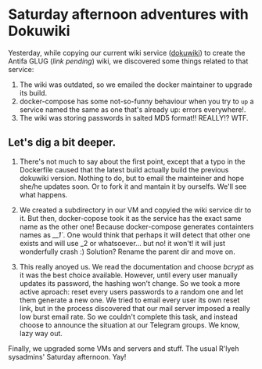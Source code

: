 # Saturday afternoon adventures with Dokuwiki

Yesterday, while copying our current wiki service
([dokuwiki](https://www.dokuwiki.org/)) to create the Antifa GLUG
(*link pending*) wiki, we discovered some things related to that service:

1. The wiki was outdated, so we emailed the docker maintainer to upgrade its
   build.
2. docker-compose has some not-so-funny behaviour when you try to `up` a
   service named the same as one that's already up: errors everywhere!.
3. The wiki was storing passwords in salted MD5 format!! REALLY!? WTF.

## Let's dig a bit deeper.

1. There's not much to say about the first point, except
that a typo in the Dockerfile caused that the latest build actually build the
previous dokuwiki version. Nothing to do, but to email the mainteiner and hope
she/he updates soon. Or to fork it and mantain it by ourselfs. We'll see what
happens.

2. We created a subdirectory in our VM and copyied the wiki service dir to it.
But then, docker-copose took it as the service has the exact same name as
the other one! Because docker-compose generates containters names as *<parent
dir>\_<service name>\_1`*. One would think that perhaps it will detect that other
one exists and will use \_2 or whatsoever... but no! it won't! it will just
wonderfully crash :)
Solution? Rename the parent dir and move on.

3. This really anoyed us. We read the documentation and choose *bcrypt* as it
was the best choice available. However, until every user manually updates
its password, the hashing won't change. So we took a more active aproach: reset
every users passwords to a random one and let them generate a new one. We tried
to email every user its own reset link, but in the process discovered that our
mail server imposed a really low burst email rate. So we couldn't complete this
task, and instead choose to announce the situation at our Telegram groups. We
know, lazy way out.

Finally, we upgraded some VMs and servers and stuff. The usual R'lyeh
sysadmins' Saturday afternoon. Yay!

